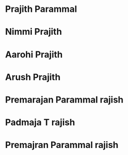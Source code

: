 # Prajith Parammal
# Nimmi Prajith
# Aarohi Prajith
# Arush Prajith
# Premarajan Parammal rajish
# Padmaja T rajish 
# Premajran Parammal rajish

